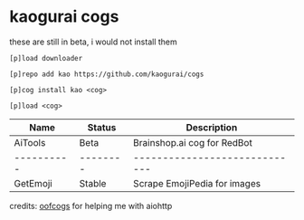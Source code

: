 # kaogurai cogs

these are still in beta, i would not install them

```
[p]load downloader

[p]repo add kao https://github.com/kaogurai/cogs

[p]cog install kao <cog>

[p]load <cog>
```

| Name     | Status | Description                 |
|----------|--------|-----------------------------|
| AiTools  | Beta   | Brainshop.ai cog for RedBot |
|----------|--------|-----------------------------|
| GetEmoji | Stable | Scrape EmojiPedia for images|


credits:
[oofcogs](https://github.com/OofChair/OofCogs) for helping me with aiohttp